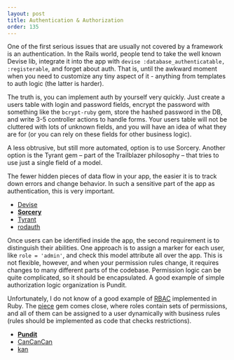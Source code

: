 ```yaml
---
layout: post
title: Authentication & Authorization
order: 135
---
```


One of the first serious issues that are usually not covered by a framework is an authentication. In the Rails world, people tend to take the well known Devise lib, integrate it into the app with `devise :database_authenticatable, :registerable`, and forget about auth. That is, until the awkward moment when you need to customize any tiny aspect of it - anything from templates to auth logic (the latter is harder).

The truth is, you can implement auth by yourself very quickly. Just create a users table with login and password fields, encrypt the password with something like the `bcrypt-ruby` gem, store the hashed password in the DB, and write 3-5 controller actions to handle forms. Your users table will not be cluttered with lots of unknown fields, and you will have an idea of what they are for (or you can rely on these fields for other business logic).

A less obtrusive, but still more automated, option is to use Sorcery. Another option is the Tyrant gem – part of the Trailblazer philosophy – that tries to use just a single field of a model.

The fewer hidden pieces of data flow in your app, the easier it is to track down errors and change behavior. In such a sensitive part of the app as authentication, this is very important.

* [Devise](https://github.com/plataformatec/devise)
* [**Sorcery**](https://github.com/NoamB/sorcery)
* [Tyrant](https://github.com/apotonick/tyrant)
* [rodauth](http://rodauth.jeremyevans.net)

Once users can be identified inside the app, the second requirement is to distinguish their abilities. One approach is to assign a marker for each user, like `role = 'admin'`, and check this model attribute all over the app. This is not flexible, however, and when your permission rules change, it requires changes to many different parts of the codebase. Permission logic can be quite complicated, so it should be encapsulated. A good example of simple authorization logic organization is Pundit.

Unfortunately, I do not know of a good example of [RBAC](https://en.wikipedia.org/wiki/Role-based_access_control) implemented in Ruby. The [piece](https://github.com/ThoughtWorksStudios/piece) gem comes close, where roles contain sets of permissions, and all of them can be assigned to a user dynamically with business rules (rules should be implemented as code that checks restrictions).

* [**Pundit**](https://github.com/elabs/pundit)
* [CanCanCan](https://github.com/CanCanCommunity/cancancan)
* [kan](http://github.com/davydovanton/kan)
